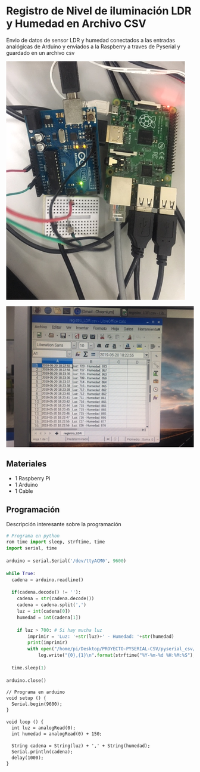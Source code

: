 # Registro de Nivel de iluminación LDR y Humedad en Archivo CSV

Envio de datos de sensor LDR y humedad conectados a las entradas analógicas de Arduino y enviados a la Raspberry a traves de Pyserial y guardado en un archivo csv

![](esquema.JPG)

![](csv.JPG)

## Materiales

- 1 Raspberry Pi
- 1 Arduino
- 1 Cable

## Programación

Descripción interesante sobre la programación

```python
# Programa en python
rom time import sleep, strftime, time
import serial, time

arduino = serial.Serial('/dev/ttyACM0', 9600)

while True:
  cadena = arduino.readline()
  
  if(cadena.decode() != ''):
    cadena = str(cadena.decode())
    cadena = cadena.split(',')
    luz = int(cadena[0])
    humedad = int(cadena[1])
    
    if luz > 700: # Si hay mucha luz
        imprimir = 'Luz: '+str(luz)+' - Humedad: '+str(humedad)
        print(imprimir)
        with open("/home/pi/Desktop/PROYECTO-PYSERIAL-CSV/pyserial_csv/registro_LDR.csv", "a") as log:#"a" es registro continuo
            log.write("{0},{1}\n".format(strftime("%Y-%m-%d %H:%M:%S"),str(imprimir)))
  
  time.sleep(1)

arduino.close()
```

```arduino
// Programa en arduino
void setup () {
  Serial.begin(9600);
}

void loop () {
  int luz = analogRead(0);
  int humedad = analogRead(0) + 150;
  
  String cadena = String(luz) + ',' + String(humedad);
  Serial.println(cadena);
  delay(1000);
}
```
